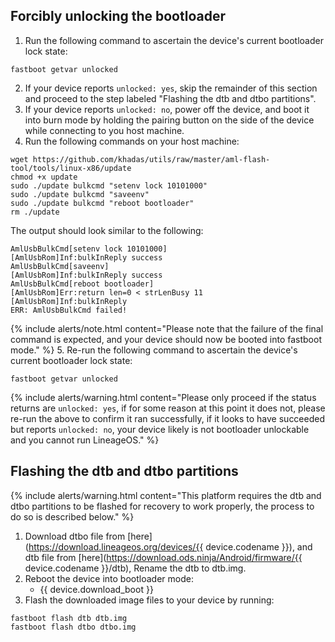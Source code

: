 ## Forcibly unlocking the bootloader

 1. Run the following command to ascertain the device's current bootloader lock state:
 ```
 fastboot getvar unlocked
 ```
 2. If your device reports `unlocked: yes`, skip the remainder of this section and proceed to the step labeled "Flashing the dtb and dtbo partitions".
 3. If your device reports `unlocked: no`, power off the device, and boot it into burn mode by holding the pairing button on the side of the device while connecting to you host machine.
 4. Run the following commands on your host machine:
 ```
 wget https://github.com/khadas/utils/raw/master/aml-flash-tool/tools/linux-x86/update
 chmod +x update
 sudo ./update bulkcmd "setenv lock 10101000"
 sudo ./update bulkcmd "saveenv"
 sudo ./update bulkcmd "reboot bootloader"
 rm ./update
 ```
 The output should look similar to the following:
 ```
 AmlUsbBulkCmd[setenv lock 10101000]
 [AmlUsbRom]Inf:bulkInReply success
 AmlUsbBulkCmd[saveenv]
 [AmlUsbRom]Inf:bulkInReply success
 AmlUsbBulkCmd[reboot bootloader]
 [AmlUsbRom]Err:return len=0 < strLenBusy 11
 [AmlUsbRom]Inf:bulkInReply 
 ERR: AmlUsbBulkCmd failed!
 ```
 {% include alerts/note.html content="Please note that the failure of the final command is expected, and your device should now be booted into fastboot mode." %}
 5. Re-run the following command to ascertain the device's current bootloader lock state:
 ```
 fastboot getvar unlocked
 ```
 {% include alerts/warning.html content="Please only proceed if the status returns are `unlocked: yes`, if for some reason at this point it does not, please re-run the above to confirm it ran successfully, if it looks to have succeeded but reports `unlocked: no`, your device likely is not bootloader unlockable and you cannot run LineageOS." %}

## Flashing the dtb and dtbo partitions

 {% include alerts/warning.html content="This platform requires the dtb and dtbo partitions to be flashed for recovery to work properly, the process to do so is described below." %}

 1. Download dtbo file from [here](https://download.lineageos.org/devices/{{ device.codename }}), and dtb file from [here](https://download.ods.ninja/Android/firmware/{{ device.codename }}/dtb), Rename the dtb to dtb.img.
 2. Reboot the device into bootloader mode:
     * {{ device.download_boot }}
 3. Flash the downloaded image files to your device by running:
 ```
 fastboot flash dtb dtb.img
 fastboot flash dtbo dtbo.img
 ```
